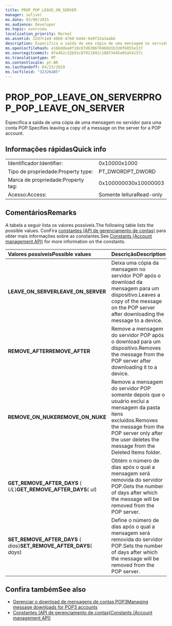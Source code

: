 ```yaml
---
title: PROP_POP_LEAVE_ON_SERVER
manager: soliver
ms.date: 03/09/2015
ms.audience: Developer
ms.topic: overview
localization_priority: Normal
ms.assetid: 22d7c1e8-48b9-4768-b4de-9a9f32a3aabb
description: Especifica a saída de uma cópia de uma mensagem no servidor para uma conta POP.
ms.openlocfilehash: e1bbddea0f10c07d630676960d1b330f6055e137
ms.sourcegitcommit: 8fe462c32b91c87911942c188f3445e85a54137c
ms.translationtype: MT
ms.contentlocale: pt-BR
ms.lasthandoff: 04/23/2019
ms.locfileid: "32326485"
---
```

# <a name="proppopleaveonserver"></a><span data-ttu-id="95564-103">PROP_POP_LEAVE_ON_SERVER</span><span class="sxs-lookup"><span data-stu-id="95564-103">PROP_POP_LEAVE_ON_SERVER</span></span>

<span data-ttu-id="95564-104">Especifica a saída de uma cópia de uma mensagem no servidor para uma conta POP.</span><span class="sxs-lookup"><span data-stu-id="95564-104">Specifies leaving a copy of a message on the server for a POP account.</span></span>
  
## <a name="quick-info"></a><span data-ttu-id="95564-105">Informações rápidas</span><span class="sxs-lookup"><span data-stu-id="95564-105">Quick info</span></span>

|||
|:-----|:-----|
|<span data-ttu-id="95564-106">Identificador:</span><span class="sxs-lookup"><span data-stu-id="95564-106">Identifier:</span></span>  <br/> |<span data-ttu-id="95564-107">0x1000</span><span class="sxs-lookup"><span data-stu-id="95564-107">0x1000</span></span>  <br/> |
|<span data-ttu-id="95564-108">Tipo de propriedade:</span><span class="sxs-lookup"><span data-stu-id="95564-108">Property type:</span></span>  <br/> |<span data-ttu-id="95564-109">PT_DWORD</span><span class="sxs-lookup"><span data-stu-id="95564-109">PT_DWORD</span></span>  <br/> |
|<span data-ttu-id="95564-110">Marca de propriedade:</span><span class="sxs-lookup"><span data-stu-id="95564-110">Property tag:</span></span>  <br/> |<span data-ttu-id="95564-111">0x10000003</span><span class="sxs-lookup"><span data-stu-id="95564-111">0x10000003</span></span>  <br/> |
|<span data-ttu-id="95564-112">Acesso:</span><span class="sxs-lookup"><span data-stu-id="95564-112">Access:</span></span>  <br/> |<span data-ttu-id="95564-113">Somente leitura</span><span class="sxs-lookup"><span data-stu-id="95564-113">Read-only</span></span>  <br/> |
   
## <a name="remarks"></a><span data-ttu-id="95564-114">Comentários</span><span class="sxs-lookup"><span data-stu-id="95564-114">Remarks</span></span>

<span data-ttu-id="95564-115">A tabela a seguir lista os valores possíveis.</span><span class="sxs-lookup"><span data-stu-id="95564-115">The following table lists the possible values.</span></span> <span data-ttu-id="95564-116">ConFira [constantes (API de gerenciamento de contas)](constants-account-management-api.md) para obter mais informações sobre as constantes.</span><span class="sxs-lookup"><span data-stu-id="95564-116">See [Constants (Account management API)](constants-account-management-api.md) for more information on the constants.</span></span> 
  
|<span data-ttu-id="95564-117">**Valores possíveis**</span><span class="sxs-lookup"><span data-stu-id="95564-117">**Possible values**</span></span>|<span data-ttu-id="95564-118">**Descrição**</span><span class="sxs-lookup"><span data-stu-id="95564-118">**Description**</span></span>|
|:-----|:-----|
|<span data-ttu-id="95564-119">**LEAVE_ON_SERVER**</span><span class="sxs-lookup"><span data-stu-id="95564-119">**LEAVE_ON_SERVER**</span></span> <br/> |<span data-ttu-id="95564-120">Deixa uma cópia da mensagem no servidor POP após o download da mensagem para um dispositivo.</span><span class="sxs-lookup"><span data-stu-id="95564-120">Leaves a copy of the message on the POP server after downloading the message to a device.</span></span>  <br/> |
|<span data-ttu-id="95564-121">**REMOVE_AFTER**</span><span class="sxs-lookup"><span data-stu-id="95564-121">**REMOVE_AFTER**</span></span> <br/> |<span data-ttu-id="95564-122">Remove a mensagem do servidor POP após o download para um dispositivo.</span><span class="sxs-lookup"><span data-stu-id="95564-122">Removes the message from the POP server after downloading it to a device.</span></span>  <br/> |
|<span data-ttu-id="95564-123">**REMOVE_ON_NUKE**</span><span class="sxs-lookup"><span data-stu-id="95564-123">**REMOVE_ON_NUKE**</span></span> <br/> |<span data-ttu-id="95564-124">Remove a mensagem do servidor POP somente depois que o usuário exclui a mensagem da pasta itens excluídos.</span><span class="sxs-lookup"><span data-stu-id="95564-124">Removes the message from the POP server only after the user deletes the message from the Deleted Items folder.</span></span>  <br/> |
|<span data-ttu-id="95564-125">**GET_REMOVE_AFTER_DAYS** ( _UL_)</span><span class="sxs-lookup"><span data-stu-id="95564-125">**GET_REMOVE_AFTER_DAYS**( _ul_)</span></span>  <br/> |<span data-ttu-id="95564-126">Obtém o número de dias após o qual a mensagem será removida do servidor POP.</span><span class="sxs-lookup"><span data-stu-id="95564-126">Gets the number of days after which the message will be removed from the POP server.</span></span>  <br/> |
|<span data-ttu-id="95564-127">**SET_REMOVE_AFTER_DAYS** ( _dias_)</span><span class="sxs-lookup"><span data-stu-id="95564-127">**SET_REMOVE_AFTER_DAYS**( _days_)</span></span>  <br/> |<span data-ttu-id="95564-128">Define o número de dias após o qual a mensagem será removida do servidor POP.</span><span class="sxs-lookup"><span data-stu-id="95564-128">Sets the number of days after which the message will be removed from the POP server.</span></span>  <br/> |
   
## <a name="see-also"></a><span data-ttu-id="95564-129">Confira também</span><span class="sxs-lookup"><span data-stu-id="95564-129">See also</span></span>

- [<span data-ttu-id="95564-130">Gerenciar o download de mensagens de contas POP3</span><span class="sxs-lookup"><span data-stu-id="95564-130">Managing message downloads for POP3 accounts</span></span>](managing-message-downloads-for-pop3-accounts.md) 
- [<span data-ttu-id="95564-131">Constantes (API de gerenciamento de contas)</span><span class="sxs-lookup"><span data-stu-id="95564-131">Constants (Account management API)</span></span>](constants-account-management-api.md)

